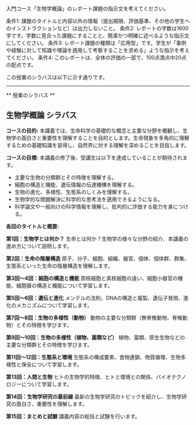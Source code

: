 入門コース「生物学概論」のレポート課題の指示文を考えてください。

条件1: 課題のタイトルと内容以外の情報（提出期限、評価基準、その他の学生へのインストラクションなど）は出力しないこと。
条件2: レポートの字数は1600字です。字数に見合った課題にすることと、簡潔かつ明確に述べるような指示文にしてください。
条件3: レポート課題の種類は「応用型」です。学生が「事例や経験に対して知識や理論を適用して考察することを求める」ような指示を考えてください。
条件4: このレポートは、全体の評価の一部で、100点満点中20点の配点です。

この授業のシラバスは以下に示す通りです。

---------------------------------------
** 授業のシラバス **
## 生物学概論 シラバス

**コースの目的:** 本講義では、生命科学の基礎的な概念と主要な分野を概観し、生物学の面白さと重要性を理解することを目的とします。生命現象を多角的に理解するための基礎知識を習得し、自然界に対する理解を深めることを目指します。

**コースの目標:** 本講義の修了後、受講生は以下を達成していることが期待されます。
* 主要な生物の分類群とその特徴を理解する。
* 細胞の構造と機能、遺伝情報の伝達機構を理解する。
* 生物の進化、多様性、生態系のしくみを理解する。
* 生物学的な問題解決に科学的な思考法を適用できるようになる。
* 科学論文や一般向けの科学情報を理解し、批判的に評価する能力を身につける。


**各回のタイトルと概要:**

**第1回：生物学とは何か？**  生命とは何か？生物学の様々な分野の紹介、本講義の進め方について説明します。

**第2回：生命の階層構造**  原子、分子、細胞、組織、器官、個体、個体群、群集、生態系といった生命の階層構造を理解します。

**第3回～4回：細胞の構造と機能**  原核細胞と真核細胞の違い、細胞小器官の機能、細胞膜の構造と機能について学習します。

**第5回～6回：遺伝と進化**  メンデルの法則、DNAの構造と複製、遺伝子発現、進化のメカニズムについて学習します。

**第7回～8回：生物の多様性（動物）**  動物の主要な分類群（無脊椎動物、脊椎動物）とその特徴を学びます。

**第9回～10回：生物の多様性（植物、菌類など）** 植物、菌類、原生生物などの主要な分類群とその特徴を学びます。

**第11回～12回：生態系と環境**  生態系の構成要素、食物連鎖、物質循環、生物多様性と保全について学習します。

**第13回：人間と生物**  ヒトの生物学的特徴、ヒトと環境との関係、バイオテクノロジーについて学習します。

**第14回：生物学研究の最前線**  最新の生物学研究のトピックを紹介し、生物学研究の面白さ、重要性を理解します。

**第15回：まとめと試験**  講義内容の総括と試験を行います。
